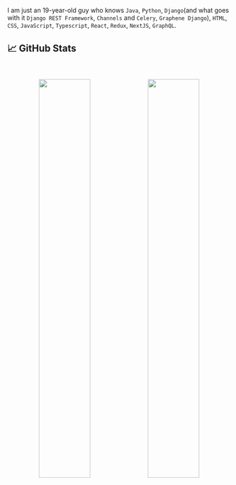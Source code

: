 I am just an 19-year-old guy who knows `Java`, `Python`, `Django`(and what goes with it `Django REST Framework`, `Channels` and `Celery`, `Graphene Django`), `HTML`, `CSS`, `JavaScript`, `Typescript`, `React`, `Redux`,  `NextJS`, `GraphQL`.

## 📈 GitHub Stats
<br>
<p align="center">
  <img width="48%" src="https://github-readme-stats.vercel.app/api?username=ayushgupta0010&show_icons=true&theme=radical" />
  <img width="48%" src="https://github-readme-streak-stats.herokuapp.com/?user=ayushgupta0010&theme=radical" />
</p>

<!---
ayushgupta0010/ayushgupta0010 is a ✨ special ✨ repository because its `README.md` (this file) appears on your GitHub profile.
You can click the Preview link to take a look at your changes.
--->
